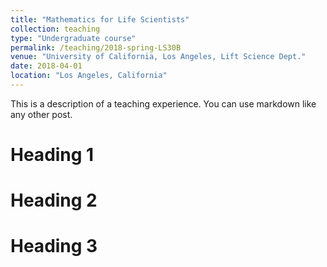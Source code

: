 ```yaml
---
title: "Mathematics for Life Scientists"
collection: teaching
type: "Undergraduate course"
permalink: /teaching/2018-spring-LS30B
venue: "University of California, Los Angeles, Lift Science Dept."
date: 2018-04-01
location: "Los Angeles, California"
---
```


This is a description of a teaching experience. You can use markdown like any other post.

Heading 1
======

Heading 2
======

Heading 3
======